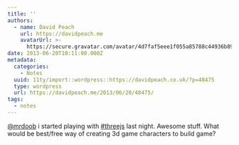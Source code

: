 ```yaml
---
title: ''
authors:
  - name: David Peach
    url: https://davidpeach.me
    avatarUrl: >-
      https://secure.gravatar.com/avatar/4d7faf5eee1f055a85788c44936b8995eaab6dfb004e7854ec747ccb272e91ee?s=96&d=mm&r=g
date: 2013-06-20T10:11:00.000Z
metadata:
  categories:
    - Notes
  uuid: 11ty/import::wordpress::https://davidpeach.co.uk/?p=48475
  type: wordpress
  url: https://davidpeach.me/2013/06/20/48475/
tags:
  - notes
---
```

[@mrdoob](https://twitter.com/mrdoob) i started playing with [#threejs](https://twitter.com/search?q=%23threejs) last night. Awesome stuff. What would be best/free way of creating 3d game characters to build game?